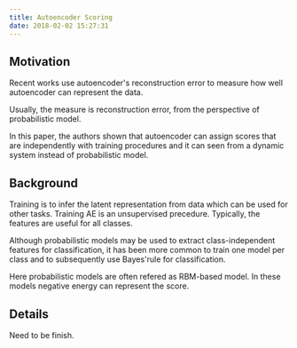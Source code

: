 ```yaml
---
title: Autoencoder Scoring
date: 2018-02-02 15:27:31
---
```


## Motivation
Recent works use autoencoder's reconstruction error to measure how well autoencoder can represent the data.

Usually, the measure is reconstruction error, from the perspective of probabilistic model.

<p class="text-justify">In this paper, the authors shown that autoencoder can assign scores that are independently with training procedures and it can seen from a dynamic system instead of probabilistic model.</p>


## Background
<p>Training is to infer the latent representation from data which can be used for other tasks. Training AE is an unsupervised precedure. Typically, the features are useful for all classes.</p>

<p>Although probabilistic models may be used to extract class-independent features for classification, it has been more common to train one model per class and to subsequently use Bayes'rule for classification.</p>

<p>Here probabilistic models are often refered as RBM-based model. In these models negative energy can represent the score.</p>

## Details
Need to be finish.